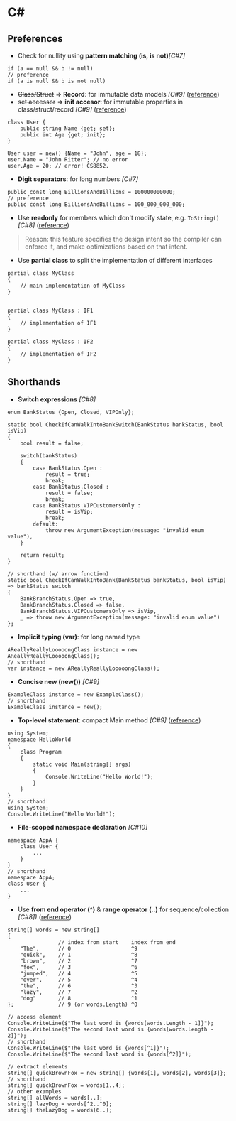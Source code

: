 # C#

## Preferences
+ Check for nullity using **pattern matching (is, is not)**_[C#7]_
```
if (a == null && b != null)
// preference
if (a is null && b is not null)
```
+ ~~Class/Struct~~ => **Record**: for immutable data models _[C#9]_ ([reference](https://docs.microsoft.com/en-us/dotnet/csharp/whats-new/csharp-9#record-types))
+ ~~set accessor~~ => **init accesor**: for immutable properties in class/struct/record _[C#9]_ ([reference](https://docs.microsoft.com/en-us/dotnet/csharp/whats-new/csharp-9#init-only-setters))
```
class User {
    public string Name {get; set};
    public int Age {get; init};
}

User user = new() {Name = "John", age = 18};
user.Name = "John Ritter"; // no error
user.Age = 20; // error! CS8852.
```
+ **Digit separators**: for long numbers _[C#7]_
```
public const long BillionsAndBillions = 100000000000;
// preference
public const long BillionsAndBillions = 100_000_000_000;
```
+ Use **readonly** for members which don't modify state, e.g. ```ToString()``` _[C#8]_ ([reference](https://docs.microsoft.com/en-us/dotnet/csharp/whats-new/csharp-8#readonly-members))  
> Reason: this feature specifies the design intent so the compiler can enforce it, and make optimizations based on that intent.
+ Use **partial class** to split the implementation of different interfaces
```
partial class MyClass
{
    // main implementation of MyClass
}


partial class MyClass : IF1
{
    // implementation of IF1
}

partial class MyClass : IF2
{
    // implementation of IF2
}
```

## Shorthands
+ **Switch expressions** _[C#8]_
```
enum BankStatus {Open, Closed, VIPOnly};

static bool CheckIfCanWalkIntoBankSwitch(BankStatus bankStatus, bool isVip)
{
    bool result = false;

    switch(bankStatus)
    {
        case BankStatus.Open : 
            result = true;
            break;
        case BankStatus.Closed : 
            result = false;
            break;       
        case BankStatus.VIPCustomersOnly : 
            result = isVip;
            break;
        default:
            throw new ArgumentException(message: "invalid enum value"),
    }

    return result;
}

// shorthand (w/ arrow function)
static bool CheckIfCanWalkIntoBank(BankStatus bankStatus, bool isVip) => bankStatus switch
{
    BankBranchStatus.Open => true, 
    BankBranchStatus.Closed => false, 
    BankBranchStatus.VIPCustomersOnly => isVip,
    _ => throw new ArgumentException(message: "invalid enum value")
};
```
+ **Implicit typing (var)**: for long named type
```
AReallyReallyLooooongClass instance = new AReallyReallyLooooongClass();
// shorthand
var instance = new AReallyReallyLooooongClass();
```
+ **Concise new (new())** *[C#9]* 
```
ExampleClass instance = new ExampleClass();
// shorthand
ExampleClass instance = new();
```
+ **Top-level statement**: compact Main method _[C#9]_ ([reference](https://docs.microsoft.com/en-us/dotnet/csharp/whats-new/csharp-9#top-level-statements))
```
using System;
namespace HelloWorld
{
    class Program
    {
        static void Main(string[] args)
        {
            Console.WriteLine("Hello World!");
        }
    }
}
// shorthand
using System;
Console.WriteLine("Hello World!");
```
+ **File-scoped namespace declaration** _[C#10]_
```
namespace AppA {
    class User {
        ...
    }
}
// shorthand
namespace AppA;
class User {
    ...
}
```
+ Use **from end operator (^)** & **range operator (..)** for sequence/collection _[C#8])_ ([reference](https://docs.microsoft.com/en-us/dotnet/csharp/whats-new/tutorials/ranges-indexes#language-support-for-indices-and-ranges))
```
string[] words = new string[]
{
                // index from start    index from end
    "The",      // 0                   ^9
    "quick",    // 1                   ^8
    "brown",    // 2                   ^7
    "fox",      // 3                   ^6
    "jumped",   // 4                   ^5
    "over",     // 5                   ^4
    "the",      // 6                   ^3
    "lazy",     // 7                   ^2
    "dog"       // 8                   ^1
};              // 9 (or words.Length) ^0

// access element
Console.WriteLine($"The last word is {words[words.Length - 1]}");
Console.WriteLine($"The second last word is {words[words.Length - 2]}");
// shorthand
Console.WriteLine($"The last word is {words[^1]}");
Console.WriteLine($"The second last word is {words[^2]}");

// extract elements
string[] quickBrownFox = new string[] {words[1], words[2], words[3]};
// shorthand
string[] quickBrownFox = words[1..4];
// other examples
string[] allWords = words[..];
string[] lazyDog = words[^2..^0];
string[] theLazyDog = words[6..];
```
